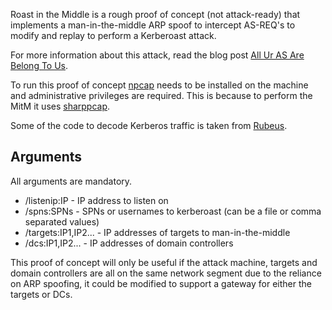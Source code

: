 Roast in the Middle is a rough proof of concept (not attack-ready) that implements a man-in-the-middle ARP spoof to intercept AS-REQ's to modify and replay to perform a Kerberoast attack.

For more information about this attack, read the blog post [All Ur AS Are Belong To Us](https://www.semperis.com/blog/new-attack-paths-as-requested-sts).

To run this proof of concept [npcap](https://npcap.com/) needs to be installed on the machine and administrative privileges are required. This is because to perform the MitM it uses [sharppcap](https://github.com/dotpcap/sharppcap).

Some of the code to decode Kerberos traffic is taken from [Rubeus](https://github.com/GhostPack/Rubeus).

## Arguments

All arguments are mandatory.

* /listenip:IP - IP address to listen on
* /spns:SPNs - SPNs or usernames to kerberoast (can be a file or comma separated values)
* /targets:IP1,IP2... - IP addresses of targets to man-in-the-middle
* /dcs:IP1,IP2... - IP addresses of domain controllers

This proof of concept will only be useful if the attack machine, targets and domain controllers are all on the same network segment due to the reliance on ARP spoofing, it could be modified to support a gateway for either the targets or DCs.
